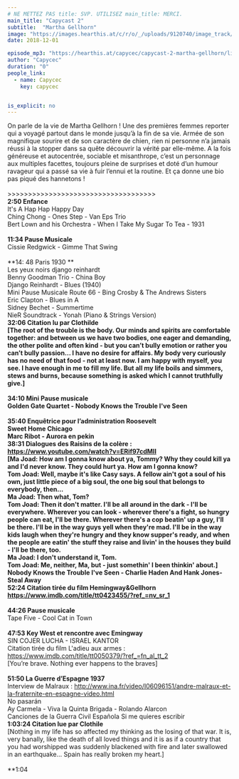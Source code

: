 ```yaml
---
# NE METTEZ PAS title: SVP. UTILISEZ main_title: MERCI.
main_title: "Capycast 2"
subtitle:  "Martha Gellhorn"
image: "https://images.hearthis.at/c/r/o/_/uploads/9120740/image_track/2332123/w1400_h1400_q70_m1543663107----cropped_1543663099603.jpg"
date: 2018-12-01

episode_mp3: "https://hearthis.at/capycec/capycast-2-martha-gellhorn/listen.mp3?s=ZlA"
author: "Capycec"
duration: "0"
people_link: 
  - name: Capycec
    key: capycec


is_explicit: no
---
```


<PodcastHeader/>

<!-- ECRIRE LA DESCRIPTION DE L'EPISODE SOUS CETTE LIGNE -->
On parle de la vie de Martha Gellhorn ! Une des premières femmes reporter qui a voyagé partout dans le monde jusqu’à la fin de sa vie. Armée de son magnifique sourire et de son caractère de chien, rien ni personne n’a jamais réussi à la stopper dans sa quête découvrir la vérité par elle-même. A la fois généreuse et autocentrée, sociable et misanthrope, c’est un personnage aux multiples facettes, toujours pleine de surprises et doté d’un humour ravageur qui a passé sa vie à fuir l’ennui et la routine. Et ça donne une bio pas piqué des hannetons !<br><br>&gt;&gt;&gt;&gt;&gt;&gt;&gt;&gt;&gt;&gt;&gt;&gt;&gt;&gt;&gt;&gt;&gt;&gt;&gt;&gt;&gt;&gt;&gt;&gt;&gt;&gt;&gt;&gt;&gt;&gt;&gt;&gt;&gt;&gt;&gt;&gt;<br>**2:50 Enfance**<br>It's A Hap Hap Happy Day <br>Ching Chong - Ones Step - Van Eps Trio<br>Bert Lown and his Orchestra - When I Take My Sugar To Tea - 1931<br><br>**11:34 Pause Musicale**<br>Cissie Redgwick - Gimme That Swing<br><br>**14: 48 Paris 1930 **<br>Les yeux noirs django reinhardt<br>Benny Goodman Trio - China Boy<br>Django Reinhardt - Blues (1940)<br>Mini Pause Musicale Route 66 - Bing Crosby &amp; The Andrews Sisters<br>Eric Clapton - Blues in A<br>Sidney Bechet - Summertime<br>NieR Soundtrack - Yonah (Piano &amp; Strings Version)<br>**32:06 Citation lu par Clothilde **<br>[The root of the trouble is the body. Our minds and spirits are comfortable together: and between us we have two bodies, one eager and demanding, the other polite and often kind - but you can’t bully emotion or rather you can’t bully passion… I have no desire for affairs. My body very curiously has no need of that food - not at least now. I am happy with myself, you see. I have enough in me to fill my life. But all my life boils and simmers, stews and burns, because something is asked which I cannot truthfully give.]<br><br>**34:10 Mini Pause musicale**<br>Golden Gate Quartet - Nobody Knows the Trouble I've Seen<br><br>**35:40 Enquêtrice pour l’administration Roosevelt**<br>Sweet Home Chicago <br>Marc Ribot - Aurora en pekin<br>**38:31 Dialogues des Raisins de la colère** : https://www.youtube.com/watch?v=ERif97cdMII<br>[Ma Joad: How am I gonna know about ya, Tommy? Why they could kill ya and I'd never know. They could hurt ya. How am I gonna know?<br>Tom Joad: Well, maybe it's like Casy says. A fellow ain't got a soul of his own, just little piece of a big soul, the one big soul that belongs to everybody, then...<br>Ma Joad: Then what, Tom?<br>Tom Joad: Then it don't matter. I'll be all around in the dark - I'll be everywhere. Wherever you can look - wherever there's a fight, so hungry people can eat, I'll be there. Wherever there's a cop beatin' up a guy, I'll be there. I'll be in the way guys yell when they're mad. I'll be in the way kids laugh when they're hungry and they know supper's ready, and when the people are eatin' the stuff they raise and livin' in the houses they build - I'll be there, too.<br>Ma Joad: I don't understand it, Tom.<br>Tom Joad: Me, neither, Ma, but - just somethin' I been thinkin' about.]<br>Nobody Knows the Trouble I've Seen - Charlie Haden And Hank Jones-Steal Away<br>**52:24 Citation tirée du film Hemingway&amp;Gellhorn** https://www.imdb.com/title/tt0423455/?ref_=nv_sr_1<br><br>** 44:26 Pause musicale**<br>Tape Five - Cool Cat in Town<br><br>**47:53 Key West et rencontre avec Emingway**<br>SIN COJER LUCHA - ISRAEL KANTOR<br>Citation tirée du film L'adieu aux armes : https://www.imdb.com/title/tt0050379/?ref_=fn_al_tt_2<br>[You’re brave. Nothing ever happens to the braves]<br><br>**51:50 La Guerre d’Espagne 1937**<br>Interview de Malraux : http://www.ina.fr/video/I06096151/andre-malraux-et-la-fraternite-en-espagne-video.html<br>No pasarán<br>Ay Carmela - Viva la Quinta Brigada - Rolando Alarcon<br>Canciones de la Guerra Civil Española   Si me quieres escribir<br>**1:03:24 Citation lue par Clothile**<br>[Nothing in my life has so affected my thinking as the losing of that war. It is, very banally, like the death of all loved things and it is as if a country that you had worshipped was suddenly blackened with fire and later swallowed in an earthquake… Spain has really broken my heart.]<br><br>**1:04

